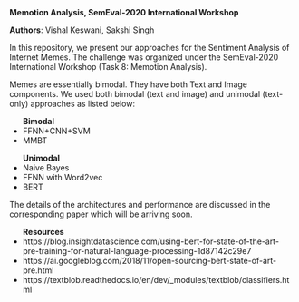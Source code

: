 <html>
<b>Memotion Analysis, SemEval-2020 International Workshop</b>

<b>Authors</b>: Vishal Keswani, Sakshi Singh
<div>
In this repository, we present our approaches for the Sentiment Analysis of Internet Memes. The challenge was organized under the SemEval-2020 International Workshop (Task 8: Memotion Analysis).
</div><p> </p>
<div>
Memes are essentially bimodal. They have both Text and Image components. We used both bimodal (text and image) and unimodal (text-only) approaches as listed below:<p></p>
<ul><b>Bimodal</b>
  <li>FFNN+CNN+SVM</li>
  <li>MMBT</li>
</ul>
<ul><b>Unimodal</b>
  <li>Naive Bayes</li>
  <li>FFNN with Word2vec</li>
  <li>BERT</li>
</ul>
</div>
<div>
The details of the architectures and performance are discussed in the corresponding paper which will be arriving soon.
</div><p></p>
<div>
  <ul><b>Resources</b>
  <li>https://blog.insightdatascience.com/using-bert-for-state-of-the-art-pre-training-for-natural-language-processing-1d87142c29e7</li>
  <li>https://ai.googleblog.com/2018/11/open-sourcing-bert-state-of-art-pre.html</li>
  <li>https://textblob.readthedocs.io/en/dev/_modules/textblob/classifiers.html</li>
</ul>
</div>
</html>
